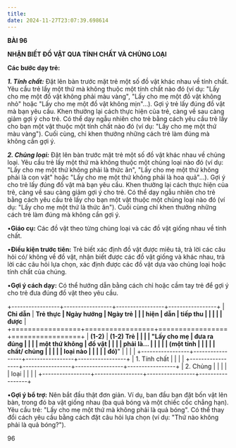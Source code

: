 ```yaml
---
title: 
date: 2024-11-27T23:07:39.698614
---
```

**BÀI 96**

**NHẬN BIẾT ĐỒ VẬT QUA TÍNH CHẤT VÀ CHỦNG LOẠI**

**Các bước dạy trẻ:**

***1. Tính chất:*** Đặt lên bàn trước mặt trẻ một số đồ vật khác nhau
về tính chất. Yêu cầu trẻ lấy một thứ mà không thuộc một tính chất nào
đó (ví dụ: "Lấy cho mẹ một đồ vật không phải màu vàng", "Lấy cho mẹ
một đồ vật không nhỏ" hoặc "Lấy cho mẹ một đồ vật không mịn"...). Gợi
ý trẻ lấy đúng đồ vật mà bạn yêu cầu. Khen thưởng lại cách thực hiện
của trẻ, càng về sau càng giảm gợi ý cho trẻ. Có thể dạy ngẫu nhiên
cho trẻ bằng cách yêu cầu trẻ lấy cho bạn một vật thuộc một tính chất
nào đó (ví dụ: "Lấy cho mẹ một thứ màu vàng"). Cuối cùng, chỉ khen
thưởng những cách trẻ làm đúng mà không cần gợi ý.

***2. Chủng loại:*** Đặt lên bàn trước mặt trẻ một số đồ vật khác nhau
về chủng loại. Yêu cầu trẻ lấy một thứ mà không thuộc một chủng loại
nào đó (ví dụ: "Lấy cho mẹ một thứ không phải là thức ăn", "Lấy cho mẹ
một thứ không phải là con vật" hoặc "Lấy cho mẹ một thứ không phải là
hoa quả"...). Gợi ý cho trẻ lấy đúng đồ vật mà bạn yêu cầu. Khen
thưởng lại cách thực hiện của trẻ, càng về sau càng giảm gợi ý cho
trẻ. Có thể dạy ngẫu nhiên cho trẻ bằng cách yêu cầu trẻ lấy cho bạn
một vật thuộc một chủng loại nào đó (ví dụ: "Lấy cho mẹ một thứ là
thức ăn"). Cuối cùng chỉ khen thưởng những cách trẻ làm đúng mà không
cần gợi ý.

•**Giáo cụ:** Các đồ vật theo từng chủng loại và các đồ vật giống nhau
về tính chất.

•**Điều kiện trước tiên:** Trẻ biết xác định đồ vật được miêu tả, trả
lời các câu hỏi có/ không về đồ vật, nhận biết được các đồ vật giống
và khác nhau, trả lời các câu hỏi lựa chọn, xác định được các đồ vật
dựa vào chủng loại hoặc tính chất của chúng.

•**Gợi ý cách dạy:** Có thể hướng dẫn bằng cách chỉ hoặc cầm tay trẻ
để gợi ý cho trẻ đưa đúng đồ vật theo yêu cầu.

+-----------------+-----------------+-----------------+-----------------+
| **Chỉ dẫn**     | **Trẻ thực      | **Ngày hướng  | **Ngày trẻ    |
|                 | hiện**          | dẫn**         | tiếp thu      |
|                 |                 |                 | được**        |
+=================+=================+=================+=================+
| **(1-2)**     | **(1-2) Trẻ   |                 |                 |
| "**Lấy cho mẹ | đưa ra đúng   |                 |                 |
| một thứ không | đồ vật**      |                 |                 |
| phải là...    |                 |                 |                 |
| (một tính     |                 |                 |                 |
| chất/ chủng   |                 |                 |                 |
| loại nào      |                 |                 |                 |
| đó)**"        |                 |                 |                 |
+-----------------+-----------------+-----------------+-----------------+
| 1. Tính chất |                 |                 |                 |
+-----------------+-----------------+-----------------+-----------------+
| 2. Chủng     |                 |                 |                 |
| loại          |                 |                 |                 |
+-----------------+-----------------+-----------------+-----------------+

•**Gợi ý bổ trợ:** Nên bắt đầu thật đơn giản. Ví dụ, ban đầu bạn đặt
bốn vật lên bàn, trong đó ba vật giống nhau (ba quả bóng và một chiếc
cốc chẳng hạn). Yêu cầu trẻ: "Lấy cho mẹ một thứ mà không phải là quả
bóng". Có thể thay đổi cách yêu cầu bằng cách đặt câu hỏi lựa chọn (ví
dụ: "Thứ nào không phải là quả bóng?").

96


